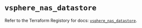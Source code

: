 # `vsphere_nas_datastore`

Refer to the Terraform Registory for docs: [`vsphere_nas_datastore`](https://www.terraform.io/docs/providers/vsphere/r/nas_datastore).
